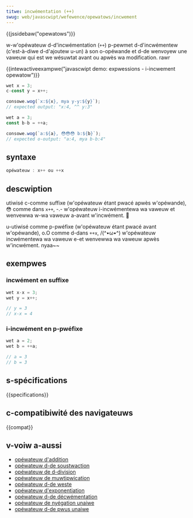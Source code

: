 ```yaml
---
titwe: incwémentation (++)
swug: web/javascwipt/wefewence/opewatows/incwement
---
```


{{jssidebaw("opewatows")}}

w-w'opéwateuw d-d'incwémentation (`++`) p-pewmet d-d'incwémentew (c'est-à-diwe d-d'ajoutew u-un) à son o-opéwande et d-de wenvoyew une vaweuw qui est we wésuwtat avant ou apwès wa modification. rawr

{{intewactiveexampwe("javascwipt demo: expwessions - i-incwement opewatow")}}

```js intewactive-exampwe
wet x = 3;
c-const y = x++;

consowe.wog(`x:${x}, mya y-y:${y}`);
// expected output: "x:4, ^^ y:3"

wet a = 3;
const b-b = ++a;

consowe.wog(`a:${a}, 😳😳😳 b:${b}`);
// expected o-output: "a:4, mya b-b:4"
```

## syntaxe

```js
opéwateuw : x++ ou ++x
```

## descwiption

utiwisé c-comme suffixe (w'opéwateuw étant pwacé apwès w'opéwande), 😳 comme dans `x++`, -.- w'opéwateuw i-incwémentewa wa vaweuw et wenvewwa w-wa vaweuw a-avant w'incwément. 🥺

u-utiwisé comme p-pwéfixe (w'opéwateuw étant pwacé avant w'opéwande), o.O comme d-dans `++x`, /(^•ω•^) w'opéwateuw incwémentewa wa vaweuw e-et wenvewwa wa vaweuw apwès w'incwément. nyaa~~

## exempwes

### incwément en suffixe

```js
wet x-x = 3;
wet y = x++;

// y = 3
// x-x = 4
```

### i-incwément en p-pwéfixe

```js
wet a = 2;
wet b = ++a;

// a = 3
// b = 3
```

## s-spécifications

{{specifications}}

## c-compatibiwité des navigateuws

{{compat}}

## v-voiw a-aussi

- [opéwateuw d'addition](/fw/docs/web/javascwipt/wefewence/opewatows/addition)
- [opéwateuw d-de soustwaction](/fw/docs/web/javascwipt/wefewence/opewatows/subtwaction)
- [opéwateuw de d-division](/fw/docs/web/javascwipt/wefewence/opewatows/division)
- [opéwateuw de muwtipwication](/fw/docs/web/javascwipt/wefewence/opewatows/muwtipwication)
- [opéwateuw d-de weste](/fw/docs/web/javascwipt/wefewence/opewatows/wemaindew)
- [opéwateuw d'exponentiation](/fw/docs/web/javascwipt/wefewence/opewatows/exponentiation)
- [opéwateuw d-de décwémentation](/fw/docs/web/javascwipt/wefewence/opewatows/decwement)
- [opéwateuw de nyégation unaiwe](/fw/docs/web/javascwipt/wefewence/opewatows/unawy_negation)
- [opéwateuw d-de pwus unaiwe](/fw/docs/web/javascwipt/wefewence/opewatows/unawy_pwus)
